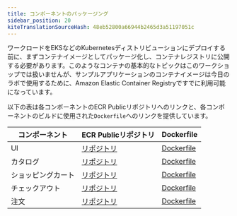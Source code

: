 ```yaml
---
title: コンポーネントのパッケージング
sidebar_position: 20
kiteTranslationSourceHash: 48eb52800a66944b2465d3a51197051c
---
```


ワークロードをEKSなどのKubernetesディストリビューションにデプロイする前に、まずコンテナイメージとしてパッケージ化し、コンテナレジストリに公開する必要があります。このようなコンテナの基本的なトピックはこのワークショップでは扱いませんが、サンプルアプリケーションのコンテナイメージは今日のラボで使用するために、Amazon Elastic Container Registryですでに利用可能になっています。

以下の表は各コンポーネントのECR Publicリポジトリへのリンクと、各コンポーネントのビルドに使用された`Dockerfile`へのリンクを提供しています。

| コンポーネント | ECR Publicリポジトリ                                                               | Dockerfile                                                                                                  |
| ------------- | --------------------------------------------------------------------------------- | ----------------------------------------------------------------------------------------------------------- |
| UI            | [リポジトリ](https://gallery.ecr.aws/aws-containers/retail-store-sample-ui)       | [Dockerfile](https://github.com/aws-containers/retail-store-sample-app/blob/v1.2.1/src/ui/Dockerfile)       |
| カタログ      | [リポジトリ](https://gallery.ecr.aws/aws-containers/retail-store-sample-catalog)  | [Dockerfile](https://github.com/aws-containers/retail-store-sample-app/blob/v1.2.1/src/catalog/Dockerfile)  |
| ショッピングカート | [リポジトリ](https://gallery.ecr.aws/aws-containers/retail-store-sample-cart)     | [Dockerfile](https://github.com/aws-containers/retail-store-sample-app/blob/v1.2.1/src/cart/Dockerfile)     |
| チェックアウト | [リポジトリ](https://gallery.ecr.aws/aws-containers/retail-store-sample-checkout) | [Dockerfile](https://github.com/aws-containers/retail-store-sample-app/blob/v1.2.1/src/checkout/Dockerfile) |
| 注文          | [リポジトリ](https://gallery.ecr.aws/aws-containers/retail-store-sample-orders)   | [Dockerfile](https://github.com/aws-containers/retail-store-sample-app/blob/v1.2.1/src/orders/Dockerfile)   |
